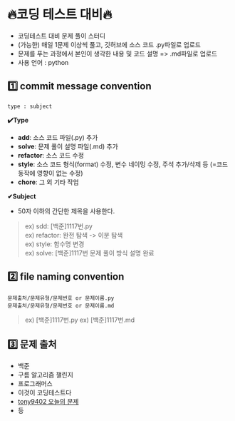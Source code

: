 # 🔥코딩 테스트 대비🔥
- 코딩테스트 대비 문제 풀이 스터디 
- (가능한) 매일 1문제 이상씩 풀고, 깃허브에 소스 코드 .py파일로 업로드
- 문제를 푸는 과정에서 본인이 생각한 내용 및 코드 설명 => .md파일로 업로드
- 사용 언어 : python


## 1️⃣ commit message convention
```
type : subject
```

**✔️Type**
- **add**: 소스 코드 파일(.py) 추가
- **solve**: 문제 풀이 설명 파일(.md) 추가
- **refactor**: 소스 코드 수정
- **style**: 소스 코드 형식(format) 수정, 변수 네이밍 수정, 주석 추가/삭제 등 (=코드 동작에 영향이 없는 수정)
- **chore**: 그 외 기타 작업


**✔Subject**
- 50자 이하의 간단한 제목을 사용한다.


> ex) sdd: [백준]1117번.py <br/>
> ex) refactor:  완전 탐색 -> 이분 탐색 <br/>
> ex) style:  함수명 변경 <br/>
> ex) solve:  [백준]1117번 문제 풀이 방식 설명 완료 <br/>



## 2️⃣ file naming convention
```
문제출처/문제유형/문제번호 or 문제이름.py
문제출처/문제유형/문제번호 or 문제이름.md
```

> ex) [백준]1117번.py
> ex) [백준]1117번.md
  
  
## 3️⃣ 문제 출처
- 백준
- 구름 알고리즘 챌린지
- 프로그래머스
- 이것이 코딩테스트다 
- [tony9402 오늘의 문제](https://github.com/tony9402/baekjoon/blob/main/picked.md)
- 등

